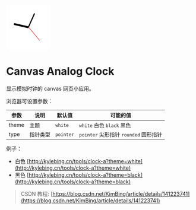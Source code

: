 
<img src="./favicon.png" width="120">

# Canvas Analog Clock


显示模拟时钟的 canvas 网页小应用。


浏览器可设置参数：

| 参数    | 说明   | 默认值       | 可能的值                          |
|-------|------|-----------|-------------------------------|
| theme | 主题   | `white`   | `white` 白色 `black` 黑色         |
| type  | 指针类型 | `pointer` | `pointer` 尖形指针 `rounded` 圆形指针 |

例子：
- 白色 [http://kylebing.cn/tools/clock-a?theme=white](http://kylebing.cn/tools/clock-a?theme=white)
- 黑色 [http://kylebing.cn/tools/clock-a?theme=black](http://kylebing.cn/tools/clock-a?theme=black)



> CSDN 教程: [https://blog.csdn.net/KimBing/article/details/141223741](https://blog.csdn.net/KimBing/article/details/141223741)
